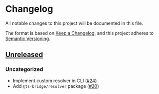 # Changelog

All notable changes to this project will be documented in this file.

The format is based on [Keep a Changelog](https://keepachangelog.com/en/1.0.0/),
and this project adheres to [Semantic Versioning](https://semver.org/spec/v2.0.0.html).

## [Unreleased]

### Uncategorized

- Implement custom resolver in CLI ([#24](https://github.com/ts-bridge/ts-bridge/pull/24))
- Add `@ts-bridge/resolver` package ([#20](https://github.com/ts-bridge/ts-bridge/pull/20))

[Unreleased]: https://github.com/ts-bridge/ts-bridge/
